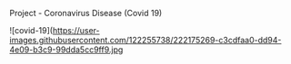 Project - Coronavirus Disease (Covid 19)

![covid-19](https://user-images.githubusercontent.com/122255738/222175269-c3cdfaa0-dd94-4e09-b3c9-99dda5cc9ff9.jpg
